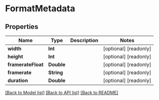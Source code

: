 # FormatMetadata

## Properties

Name | Type | Description | Notes
------------ | ------------- | ------------- | -------------
**width** | **Int** |  | [optional] [readonly] 
**height** | **Int** |  | [optional] [readonly] 
**framerateFloat** | **Double** |  | [optional] [readonly] 
**framerate** | **String** |  | [optional] [readonly] 
**duration** | **Double** |  | [optional] [readonly] 

[[Back to Model list]](../README.md#documentation-for-models) [[Back to API list]](../README.md#documentation-for-api-endpoints) [[Back to README]](../README.md)


